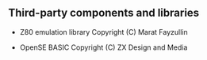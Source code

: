 Third-party components and libraries
------------------------------------

 * Z80 emulation library 
   Copyright (C) Marat Fayzullin

 * OpenSE BASIC
   Copyright (C) ZX Design and Media
